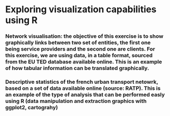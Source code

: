 # Exploring visualization capabilities using R
### Network visualisation: the objective of this exercise is to show graphically links between two set of entities, the first one being service providers and the second one are clients. For this exercise, we are using data, in a table format, sourced from the EU TED database available online. This is an example of how tabular information can be translated graphically.

### Descriptive statistics of the french urban transport netowrk, based on a set of data available online (source: RATP). This is an example of the type of analysis that can be performed easly using R (data manipulation and extraction graphics with ggplot2, cartograhy)
